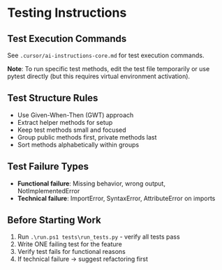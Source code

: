 # Testing Instructions

## Test Execution Commands

See `.cursor/ai-instructions-core.md` for test execution commands.

**Note**: To run specific test methods, edit the test file temporarily or use pytest directly (but this requires virtual environment activation).

## Test Structure Rules

- Use Given-When-Then (GWT) approach
- Extract helper methods for setup
- Keep test methods small and focused
- Group public methods first, private methods last
- Sort methods alphabetically within groups

## Test Failure Types

- **Functional failure**: Missing behavior, wrong output, NotImplementedError
- **Technical failure**: ImportError, SyntaxError, AttributeError on imports

## Before Starting Work

1. Run `.\run.ps1 tests\run_tests.py` - verify all tests pass
2. Write ONE failing test for the feature
3. Verify test fails for functional reasons
4. If technical failure → suggest refactoring first
